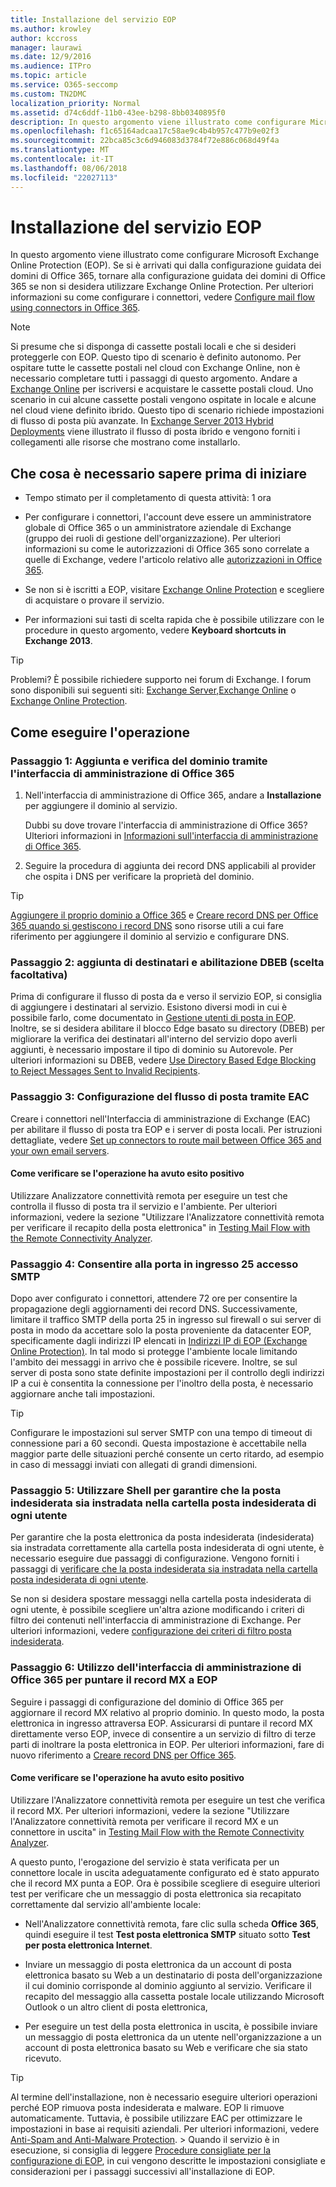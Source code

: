 ```yaml
---
title: Installazione del servizio EOP
ms.author: krowley
author: kccross
manager: laurawi
ms.date: 12/9/2016
ms.audience: ITPro
ms.topic: article
ms.service: O365-seccomp
ms.custom: TN2DMC
localization_priority: Normal
ms.assetid: d74c6ddf-11b0-43ee-b298-8bb0340895f0
description: In questo argomento viene illustrato come configurare Microsoft Exchange Online Protection (EOP). Se si è arrivati qui dalla configurazione guidata dei domini di Office 365, tornare alla configurazione guidata dei domini di Office 365 se non si desidera utilizzare Exchange Online Protection. Per ulteriori informazioni su come configurare i connettori, vedere Configure mail flow using connectors in Office 365.
ms.openlocfilehash: f1c65164adcaa17c58ae9c4b4b957c477b9e02f3
ms.sourcegitcommit: 22bca85c3c6d946083d3784f72e886c068d49f4a
ms.translationtype: MT
ms.contentlocale: it-IT
ms.lasthandoff: 08/06/2018
ms.locfileid: "22027113"
---
```

# <a name="set-up-your-eop-service"></a>Installazione del servizio EOP

In questo argomento viene illustrato come configurare Microsoft Exchange Online Protection (EOP). Se si è arrivati qui dalla configurazione guidata dei domini di Office 365, tornare alla configurazione guidata dei domini di Office 365 se non si desidera utilizzare Exchange Online Protection. Per ulteriori informazioni su come configurare i connettori, vedere [Configure mail flow using connectors in Office 365](http://technet.microsoft.com/library/854b5a50-4462-4836-a092-37e208d29624.aspx).
  
> [!NOTE]
> Si presume che si disponga di cassette postali locali e che si desideri proteggerle con EOP. Questo tipo di scenario è definito autonomo. Per ospitare tutte le cassette postali nel cloud con Exchange Online, non è necessario completare tutti i passaggi di questo argomento. Andare a [Exchange Online](https://go.microsoft.com/fwlink/p/?LinkId=286312) per iscriversi e acquistare le cassette postali cloud. Uno scenario in cui alcune cassette postali vengono ospitate in locale e alcune nel cloud viene definito ibrido. Questo tipo di scenario richiede impostazioni di flusso di posta più avanzate. In [Exchange Server 2013 Hybrid Deployments](http://technet.microsoft.com/library/59e32000-4fcf-417f-a491-f1d8f9aeef9b.aspx) viene illustrato il flusso di posta ibrido e vengono forniti i collegamenti alle risorse che mostrano come installarlo. 
  
## <a name="what-do-you-need-to-know-before-you-begin"></a>Che cosa è necessario sapere prima di iniziare

- Tempo stimato per il completamento di questa attività: 1 ora
    
- Per configurare i connettori, l'account deve essere un amministratore globale di Office 365 o un amministratore aziendale di Exchange (gruppo dei ruoli di gestione dell'organizzazione). Per ulteriori informazioni su come le autorizzazioni di Office 365 sono correlate a quelle di Exchange, vedere l'articolo relativo alle [autorizzazioni in Office 365](https://go.microsoft.com/fwlink/p/?LinkID=335814).
    
- Se non si è iscritti a EOP, visitare [Exchange Online Protection](https://go.microsoft.com/fwlink/p/?LinkId=282660) e scegliere di acquistare o provare il servizio. 
    
- Per informazioni sui tasti di scelta rapida che è possibile utilizzare con le procedure in questo argomento, vedere **Keyboard shortcuts in Exchange 2013**.
    
> [!TIP]
> Problemi? È possibile richiedere supporto nei forum di Exchange. I forum sono disponibili sui seguenti siti: [Exchange Server](https://go.microsoft.com/fwlink/p/?linkId=60612),[Exchange Online](https://go.microsoft.com/fwlink/p/?linkId=267542) o [Exchange Online Protection](https://go.microsoft.com/fwlink/p/?linkId=285351). 
  
## <a name="how-do-you-do-this"></a>Come eseguire l'operazione

### <a name="step-1-use-the-office-365-admin-center-to-add-and-verify-your-domain"></a>Passaggio 1: Aggiunta e verifica del dominio tramite l'interfaccia di amministrazione di Office 365

1. Nell'interfaccia di amministrazione di Office 365, andare a **Installazione** per aggiungere il dominio al servizio. 
    
    Dubbi su dove trovare l'interfaccia di amministrazione di Office 365? Ulteriori informazioni in [Informazioni sull'interfaccia di amministrazione di Office 365](https://go.microsoft.com/fwlink/p/?LinkId=521888).
    
2. Seguire la procedura di aggiunta dei record DNS applicabili al provider che ospita i DNS per verificare la proprietà del dominio.
    
> [!TIP]
> [Aggiungere il proprio dominio a Office 365](https://go.microsoft.com/fwlink/p/?LinkId=282303) e [Creare record DNS per Office 365 quando si gestiscono i record DNS](https://go.microsoft.com/fwlink/p/?LinkId=304219) sono risorse utili a cui fare riferimento per aggiungere il dominio al servizio e configurare DNS. 
  
### <a name="step-2-add-recipients-and-optionally-enable-dbeb"></a>Passaggio 2: aggiunta di destinatari e abilitazione DBEB (scelta facoltativa)

Prima di configurare il flusso di posta da e verso il servizio EOP, si consiglia di aggiungere i destinatari al servizio. Esistono diversi modi in cui è possibile farlo, come documentato in [Gestione utenti di posta in EOP](manage-mail-users-in-eop.md). Inoltre, se si desidera abilitare il blocco Edge basato su directory (DBEB) per migliorare la verifica dei destinatari all'interno del servizio dopo averli aggiunti, è necessario impostare il tipo di dominio su Autorevole. Per ulteriori informazioni su DBEB, vedere [Use Directory Based Edge Blocking to Reject Messages Sent to Invalid Recipients](http://technet.microsoft.com/library/ca7b7416-92ed-40ad-abdb-695be46ea2e4.aspx).
  
### <a name="step-3-use-the-eac-to-set-up-mail-flow"></a>Passaggio 3: Configurazione del flusso di posta tramite EAC

Creare i connettori nell'Interfaccia di amministrazione di Exchange (EAC) per abilitare il flusso di posta tra EOP e i server di posta locali. Per istruzioni dettagliate, vedere [Set up connectors to route mail between Office 365 and your own email servers](http://technet.microsoft.com/library/2e93fd60-a5ef-4e64-8e62-2b862b2d1033.aspx).
  
#### <a name="how-do-you-know-this-task-worked"></a>Come verificare se l'operazione ha avuto esito positivo

Utilizzare Analizzatore connettività remota per eseguire un test che controlla il flusso di posta tra il servizio e l'ambiente. Per ulteriori informazioni, vedere la sezione "Utilizzare l'Analizzatore connettività remota per verificare il recapito della posta elettronica" in [Testing Mail Flow with the Remote Connectivity Analyzer](http://technet.microsoft.com/library/6c8c2964-d553-4329-8166-6e508dd63fa0.aspx).
  
### <a name="step-4-allow-inbound-port-25-smtp-access"></a>Passaggio 4: Consentire alla porta in ingresso 25 accesso SMTP

Dopo aver configurato i connettori, attendere 72 ore per consentire la propagazione degli aggiornamenti dei record DNS. Successivamente, limitare il traffico SMTP della porta 25 in ingresso sul firewall o sui server di posta in modo da accettare solo la posta proveniente da datacenter EOP, specificamente dagli indirizzi IP elencati in [Indirizzi IP di EOP (Exchange Online Protection)](exchange-online-protection-ip-addresses.md). In tal modo si protegge l'ambiente locale limitando l'ambito dei messaggi in arrivo che è possibile ricevere. Inoltre, se sul server di posta sono state definite impostazioni per il controllo degli indirizzi IP a cui è consentita la connessione per l'inoltro della posta, è necessario aggiornare anche tali impostazioni.
  
> [!TIP]
> Configurare le impostazioni sul server SMTP con una tempo di timeout di connessione pari a 60 secondi. Questa impostazione è accettabile nella maggior parte delle situazioni perché consente un certo ritardo, ad esempio in caso di messaggi inviati con allegati di grandi dimensioni. 
  
### <a name="step-5-use-the-shell-to-ensure-that-spam-is-routed-to-each-users-junk-email-folder"></a>Passaggio 5: Utilizzare Shell per garantire che la posta indesiderata sia instradata nella cartella posta indesiderata di ogni utente

Per garantire che la posta elettronica da posta indesiderata (indesiderata) sia instradata correttamente alla cartella posta indesiderata di ogni utente, è necessario eseguire due passaggi di configurazione. Vengono forniti i passaggi di [verificare che la posta indesiderata sia instradata nella cartella posta indesiderata di ogni utente](../ensure-that-spam-is-routed-to-each-user-s-junk-email-folder.md).
  
Se non si desidera spostare messaggi nella cartella posta indesiderata di ogni utente, è possibile scegliere un'altra azione modificando i criteri di filtro dei contenuti nell'interfaccia di amministrazione di Exchange. Per ulteriori informazioni, vedere [configurazione dei criteri di filtro posta indesiderata](../configure-your-spam-filter-policies.md).
  
### <a name="step-6-use-the-office-365-admin-center-to-point-your-mx-record-to-eop"></a>Passaggio 6: Utilizzo dell'interfaccia di amministrazione di Office 365 per puntare il record MX a EOP

Seguire i passaggi di configurazione del dominio di Office 365 per aggiornare il record MX relativo al proprio dominio. In questo modo, la posta elettronica in ingresso attraversa EOP. Assicurarsi di puntare il record MX direttamente verso EOP, invece di consentire a un servizio di filtro di terze parti di inoltrare la posta elettronica in EOP. Per ulteriori informazioni, fare di nuovo riferimento a [Creare record DNS per Office 365](https://go.microsoft.com/fwlink/p/?LinkId=304219).
  
#### <a name="how-do-you-know-this-task-worked"></a>Come verificare se l'operazione ha avuto esito positivo

Utilizzare l'Analizzatore connettività remota per eseguire un test che verifica il record MX. Per ulteriori informazioni, vedere la sezione "Utilizzare l'Analizzatore connettività remota per verificare il record MX e un connettore in uscita" in [Testing Mail Flow with the Remote Connectivity Analyzer](http://technet.microsoft.com/library/6c8c2964-d553-4329-8166-6e508dd63fa0.aspx). 
  
A questo punto, l'erogazione del servizio è stata verificata per un connettore locale in uscita adeguatamente configurato ed è stato appurato che il record MX punta a EOP. Ora è possibile scegliere di eseguire ulteriori test per verificare che un messaggio di posta elettronica sia recapitato correttamente dal servizio all'ambiente locale:
  
- Nell'Analizzatore connettività remota, fare clic sulla scheda **Office 365**, quindi eseguire il test **Test posta elettronica SMTP** situato sotto **Test per posta elettronica Internet**. 
    
- Inviare un messaggio di posta elettronica da un account di posta elettronica basato su Web a un destinatario di posta dell'organizzazione il cui dominio corrisponde al dominio aggiunto al servizio. Verificare il recapito del messaggio alla cassetta postale locale utilizzando Microsoft Outlook o un altro client di posta elettronica,
    
- Per eseguire un test della posta elettronica in uscita, è possibile inviare un messaggio di posta elettronica da un utente nell'organizzazione a un account di posta elettronica basato su Web e verificare che sia stato ricevuto.
    
> [!TIP]
> Al termine dell'installazione, non è necessario eseguire ulteriori operazioni perché EOP rimuova posta indesiderata e malware. EOP li rimuove automaticamente. Tuttavia, è possibile utilizzare EAC per ottimizzare le impostazioni in base ai requisiti aziendali. Per ulteriori informazioni, vedere [Anti-Spam and Anti-Malware Protection](http://technet.microsoft.com/library/93c6c227-7442-4293-b64d-ec8f15c928db.aspx). > Quando il servizio è in esecuzione, si consiglia di leggere [Procedure consigliate per la configurazione di EOP](best-practices-for-configuring-eop.md), in cui vengono descritte le impostazioni consigliate e considerazioni per i passaggi successivi all'installazione di EOP. 
  

